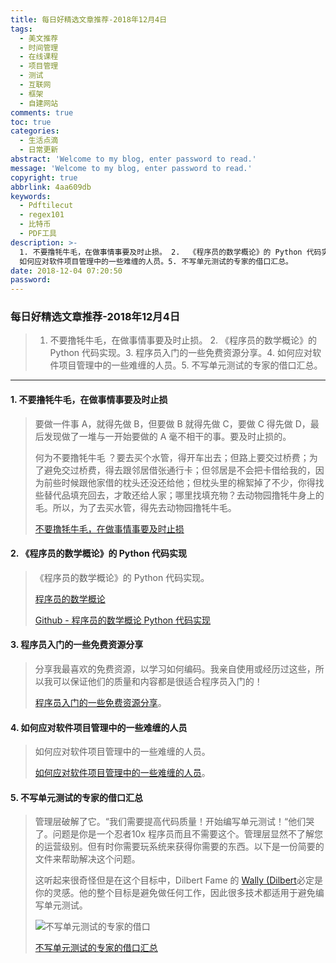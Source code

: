 ```yaml
---
title: 每日好精选文章推荐-2018年12月4日
tags:
  - 美文推荐
  - 时间管理
  - 在线课程
  - 项目管理
  - 测试
  - 互联网
  - 框架
  - 自建网站
comments: true
toc: true
categories:
  - 生活点滴
  - 日常更新
abstract: 'Welcome to my blog, enter password to read.'
message: 'Welcome to my blog, enter password to read.'
copyright: true
abbrlink: 4aa609db
keywords:
  - Pdftilecut
  - regex101
  - 比特币
  - PDF工具
description: >-
  1. 不要撸牦牛毛，在做事情事要及时止损。 2.  《程序员的数学概论》的 Python 代码实现。3. 程序员入门的一些免费资源分享。4.
  如何应对软件项目管理中的一些难缠的人员。5. 不写单元测试的专家的借口汇总。
date: 2018-12-04 07:20:50
password:
---
```

<script type="text/javascript" src="/js/src/bai.js"></script>

### 每日好精选文章推荐-2018年12月4日
>  1. 不要撸牦牛毛，在做事情事要及时止损。 2.  《程序员的数学概论》的 Python 代码实现。3. 程序员入门的一些免费资源分享。4. 如何应对软件项目管理中的一些难缠的人员。5. 不写单元测试的专家的借口汇总。

---
#### 1. 不要撸牦牛毛，在做事情事要及时止损
> 要做一件事 A，就得先做 B，但要做 B 就得先做 C，要做 C 得先做 D，最后发现做了一堆与一开始要做的 A 毫不相干的事。要及时止损的。
> 
> 何为不要撸牦牛毛 ？要去买个水管，得开车出去；但路上要交过桥费；为了避免交过桥费，得去跟邻居借张通行卡；但邻居是不会把卡借给我的，因为前些时候跟他家借的枕头还没还给他；但枕头里的棉絮掉了不少，你得找些替代品填充回去，才敢还给人家；哪里找填充物？去动物园撸牦牛身上的毛。所以，为了去买水管，得先去动物园撸牦牛毛。
>
> [不要撸牦牛毛，在做事情事要及时止损](https://seths.blog/2005/03/dont_shave_that/)

#### 2. 《程序员的数学概论》的 Python 代码实现
> 《程序员的数学概论》的 Python 代码实现。
>
> [程序员的数学概论](https://pimbook.org/)
> 
> [Github - 程序员的数学概论 Python 代码实现](https://github.com/pim-book/programmers-introduction-to-mathematics)

#### 3. 程序员入门的一些免费资源分享
> 分享我最喜欢的免费资源，以学习如何编码。我亲自使用或经历过这些，所以我可以保证他们的质量和内容都是很适合程序员入门的！
>
> [程序员入门的一些免费资源分享](https://dev.to/aspittel/my-favorite-free-resources-for-new-programmers-bia)。

#### 4. 如何应对软件项目管理中的一些难缠的人员
> 如何应对软件项目管理中的一些难缠的人员。
>
> [如何应对软件项目管理中的一些难缠的人员](https://people.neilon.software/)。

#### 5. 不写单元测试的专家的借口汇总
> 管理层破解了它。“我们需要提高代码质量！开始编写单元测试！“他们哭了。问题是你是一个忍者10x 程序员而且不需要这个。管理层显然不了解您的运营级别。但有时你需要玩系统来获得你需要的东西。以下是一份简要的文件来帮助解决这个问题。
> 
> 这听起来很奇怪但是在这个目标中，Dilbert Fame 的 [Wally (Dilbert](https://en.wikipedia.org/wiki/Wally)必定是你的灵感。他的整个目标是避免做任何工作，因此很多技术都适用于避免编写单元测试。
> 
> ![不写单元测试的专家的借口](https://ws1.sinaimg.cn/large/006tNbRwgy1fxubfua5bbj30gg0mawj1.jpg)
> 
> [不写单元测试的专家的借口汇总](https://boyter.org/posts/expert-excuses-for-not-writing-unit-tests/)


